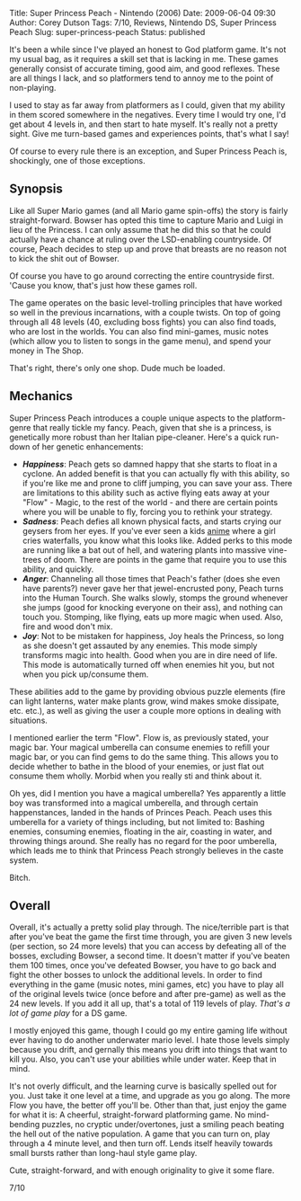 Title: Super Princess Peach - Nintendo (2006)
Date: 2009-06-04 09:30
Author: Corey Dutson
Tags: 7/10, Reviews, Nintendo DS, Super Princess Peach
Slug: super-princess-peach
Status: published

It's been a while since I've played an honest to God platform game. It's
not my usual bag, as it requires a skill set that is lacking in me.
These games generally consist of accurate timing, good aim, and good
reflexes. These are all things I lack, and so platformers tend to annoy
me to the point of non-playing.

I used to stay as far away from platformers as I could, given that my
ability in them scored somewhere in the negatives. Every time I would
try one, I'd get about 4 levels in, and then start to hate myself. It's
really not a pretty sight. Give me turn-based games and experiences
points, that's what I say!

Of course to every rule there is an exception, and Super Princess Peach
is, shockingly, one of those exceptions.
<!-- PELICAN_END_SUMMARY -->




Synopsis
--------

Like all Super Mario games (and all Mario game spin-offs) the story is
fairly straight-forward. Bowser has opted this time to capture Mario and
Luigi in lieu of the Princess. I can only assume that he did this so
that he could actually have a chance at ruling over the LSD-enabling
countryside. Of course, Peach decides to step up and prove that breasts
are no reason not to kick the shit out of Bowser.

Of course you have to go around correcting the entire countryside first.
'Cause you know, that's just how these games roll.

The game operates on the basic level-trolling principles that have
worked so well in the previous incarnations, with a couple twists. On
top of going through all 48 levels (40, excluding boss fights) you can
also find toads, who are lost in the worlds. You can also find
mini-games, music notes (which allow you to listen to songs in the game
menu), and spend your money in The Shop.

That's right, there's only one shop. Dude much be loaded.



Mechanics
---------

Super Princess Peach introduces a couple unique aspects to the
platform-genre that really tickle my fancy. Peach, given that she is a
princess, is genetically more robust than her Italian pipe-cleaner.
Here's a quick run-down of her genetic enhancements:

-   ***Happiness***: Peach gets so damned happy that she starts to float
    in a cyclone. An added benefit is that you can actually fly with
    this ability, so if you're like me and prone to cliff jumping, you
    can save your ass. There are limitations to this ability such as
    active flying eats away at your "Flow" - Magic, to the rest of the
    world - and there are certain points where you will be unable to
    fly, forcing you to rethink your strategy.
-   ***Sadness***: Peach defies all known physical facts, and starts
    crying our geysers from her eyes. If you've ever seen a kids
    [anime](http://en.wikipedia.org/wiki/Anime "Wikipedia: Anime") where
    a girl cries waterfalls, you know what this looks like. Added perks
    to this mode are running like a bat out of hell, and watering plants
    into massive vine-trees of doom. There are points in the game that
    require you to use this ability, and quickly.
-   ***Anger***: Channeling all those times that Peach's father (does
    she even have parents?) never gave her that jewel-encrusted pony,
    Peach turns into the Human Tourch. She walks slowly, stomps the
    ground whenever she jumps (good for knocking everyone on their ass),
    and nothing can touch you. Stomping, like flying, eats up more magic
    when used. Also, fire and wood don't mix.
-   ***Joy***: Not to be mistaken for happiness, Joy heals the Princess,
    so long as she doesn't get assauted by any enemies. This mode simply
    transforms magic into health. Good when you are in dire need
    of life. This mode is automatically turned off when enemies hit you,
    but not when you pick up/consume them.

These abilities add to the game by providing obvious puzzle elements
(fire can light lanterns, water make plants grow, wind makes smoke
dissipate, etc. etc.), as well as giving the user a couple more options
in dealing with situations.

I mentioned earlier the term "Flow". Flow is, as previously stated, your
magic bar. Your magical umberella can consume enemies to refill your
magic bar, or you can find gems to do the same thing. This allows you to
decide whether to bathe in the blood of your enemies, or just flat out
consume them wholly. Morbid when you really sti and think about it.

Oh yes, did I mention you have a magical umberella? Yes apparently a
little boy was transformed into a magical umberella, and through certain
happenstances, landed in the hands of Princes Peach. Peach uses this
umberella for a variety of things including, but not limited to: Bashing
enemies, consuming enemies, floating in the air, coasting in water, and
throwing things around. She really has no regard for the poor umberella,
which leads me to think that Princess Peach strongly believes in the
caste system.

Bitch.



Overall
-------

Overall, it's actually a pretty solid play through. The nice/terrible
part is that after you've beat the game the first time through, you are
given 3 new levels (per section, so 24 more levels) that you can access
by defeating all of the bosses, excluding Bowser, a second time. It
doesn't matter if you've beaten them 100 times, once you've defeated
Bowser, you have to go back and fight the other bosses to unlock the
additional levels. In order to find everything in the game (music notes,
mini games, etc) you have to play all of the original levels twice (once
before and after pre-game) as well as the 24 new levels. If you add it
all up, that's a total of 119 levels of play. *That's a lot of game
play* for a DS game.

I mostly enjoyed this game, though I could go my entire gaming life
without ever having to do another underwater mario level. I hate those
levels simply because you drift, and gernally this means you drift into
things that want to kill you. Also, you can't use your abilities while
under water. Keep that in mind.

It's not overly difficult, and the learning curve is basically spelled
out for you. Just take it one level at a time, and upgrade as you go
along. The more Flow you have, the better off you'll be. Other than
that, just enjoy the game for what it is: A cheerful, straight-forward
platforming game. No mind-bending puzzles, no cryptic under/overtones,
just a smiling peach beating the hell out of the native population. A
game that you can turn on, play through a 4 minute level, and then turn
off. Lends itself heavily towards small bursts rather than long-haul
style game play.

Cute, straight-forward, and with enough originality to give it some
flare.

7/10
